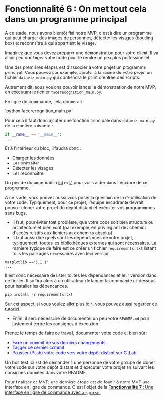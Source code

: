 # Fonctionnalité 6 : On met tout cela dans un programme principal


A ce stade, nous avons bientôt fini notre MVP, c'est à dire un programme qui peut charger des images de personnes, détecter les visages (bouding box) et reconnaître à qui appartient le visage.

Imaginez que vous devez préparer une démonstration pour votre client. Il va alloir peu *packager* votre code pour le rendre un peu plus professionnel. 

Une des premières étapes est d'associer à votre projet un programme principal. Vous pouvez par exemple, ajouter à la racine de votre projet un fichier `dataviz_main.py` qui contiendra le point d'entrée des scripts.

Autrement dit, nous voulons pouvoir lancer la démonstration de notre MVP, en exécutant le fichier `facerecognition_main.py`.

En ligne de commande, cela donnerait :

`python facerecognition_main.py``



Pour cela il faut donc ajouter une fonction principale dans  `dataviz_main.py` de la manière suivante : 

```PYTHON
if __name__ == '__main__':
...

```
Et à l'intérieur du bloc, il faudra donc :

 + Charger les données
 + Les prétraiter
 + Détecter les visages
 + Les reconnaître



Un peu de documentation [ici](http://interactivepython.org/runestone/static/CS152f17/Functions/mainfunction.html) et [là](https://www.guru99.com/learn-python-main-function-with-examples-understand-main.html) pour vous aider dans l'écriture de ce programme.

A ce stade, vous pouvez aussi vous poser la question de la ré-utilisation de votre code.
Typiquement, pour ce projet, l'équipe encadrante devrait pouvoir cloner votre projet du dépôt distant et exécuter vos programmmes sans bugs.


+ Il faut, pour éviter tout problème, que votre code soit bien structuré ou architecturé et bien écrit (par exemple, en privilégiant des chemins d'accès relatifs aux fichiers aux chemins absolus).
+ Il faut aussi dire quels sont les dépéndances de votre projet, typiquement, toutes les bibliothèques externes qui sont nécessaires. La manière typique de faire est de créer un fichier `requirements.txt` listant tous les packages nécessaires avec leur version.

```
matplotlib =='3.1.1'
...
```
Il est donc nécessaire de lister toutes les dépendances et leur version dans ce fichier. Il suffira alors à un utilisateur de lancer la commande ci-dessous pour installer les dépendances.

`pip install -r requirements.txt`


Sur cet aspect, si vous voulez aller plus loin, vous pouvez aussi regarder ce [tutoriel](https://techblog.deepki.com/package-management-tools/). 


+ Enfin, il sera nécessaire de documenter un peu votre `README.md` pour justement écrire les consignes d'éxecution.

Prenez le temps de faire ce travail, documenter votre code et bien sûr :

+ <span style='color:blue'>Faire un commit de vos derniers changements.</span> 
+ <span style='color:blue'>Tagger ce dernier commit </span> 
+ <span style='color:blue'>Pousser (Push) votre code vers votre dépôt distant sur GitLab.</span> 

Un bon test ici est de demander à une personne de votre groupe de cloner votre code sur votre dépôt distant et d'executer votre projet en suivant les consignes données dans votre README.

Pour finaliser ce MVP, une dernière étape est de founir à notre MVP une interface en ligne de commande. C'est l'objet de la [**Fonctionnalité 7** : Une interface en ligne de commande avec `argparse`.](./S3_argparse.md)







